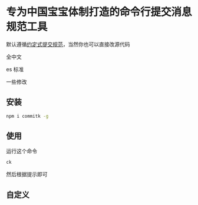 # 专为中国宝宝体制打造的命令行提交消息规范工具

默认遵循[约定式提交规范](https://www.conventionalcommits.org/zh-hans/v1.0.0/#%e7%ba%a6%e5%ae%9a%e5%bc%8f%e6%8f%90%e4%ba%a4%e8%a7%84%e8%8c%83)，当然你也可以直接改源代码

全中文

es 标准

一些修改



## 安装

```sh
npm i commitk -g
```

## 使用

运行这个命令

```sh
ck
```

然后根据提示即可

## 自定义
